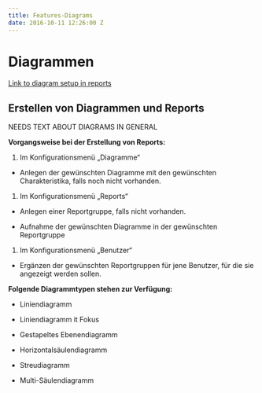 ```yaml
---
title: Features-Diagrams
date: 2016-10-11 12:26:00 Z
---
```


# Diagrammen

[Link to diagram setup in reports](http://documentation-de.readthedocs.io/de/latest/module.html#erstellen-von-diagrammen-und-reports)

## Erstellen von Diagrammen und Reports

NEEDS TEXT ABOUT DIAGRAMS IN GENERAL

**Vorgangsweise bei der Erstellung von Reports:**

1. Im Konfigurationsmenü „Diagramme“

* Anlegen der gewünschten Diagramme mit den gewünschten Charakteristika, falls noch nicht vorhanden.

1. Im Konfigurationsmenü „Reports“

* Anlegen einer Reportgruppe, falls nicht vorhanden.

* Aufnahme der gewünschten Diagramme in der gewünschten Reportgruppe

1. Im Konfigurationsmenü „Benutzer“

* Ergänzen der gewünschten Reportgruppen für jene Benutzer, für die sie angezeigt werden sollen.

**Folgende Diagrammtypen stehen zur Verfügung:**

* Liniendiagramm

* Liniendiagramm it Fokus

* Gestapeltes Ebenendiagramm

* Horizontalsäulendiagramm

* Streudiagramm

* Multi-Säulendiagramm